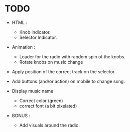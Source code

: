 # TODO
 + HTML :
 	+ Knob indicator.
 	+ Selector Indicator.
 + Animation :
 	+ Loader for the radio with random spin of the knobs.
 	+ Rotate knobs on music change
 + Apply position of the correct track on the selector.
 + Add buttons (and/or action) on mobile to change song.
 + Display music name
 	+ Correct color (green)
 	+ correct font (a bit pixelated)

 + BONUS : 
 	+ Add visuals around the radio.